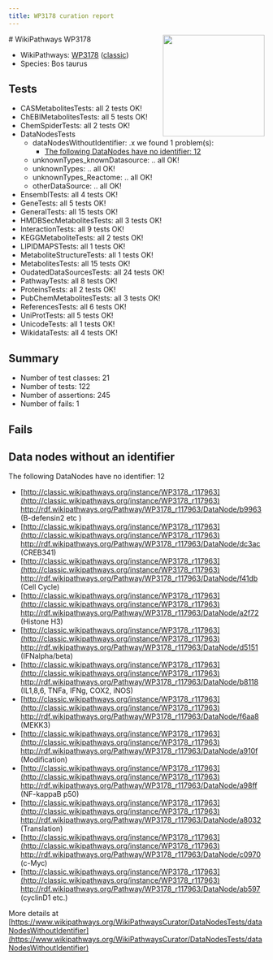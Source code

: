 ```yaml
---
title: WP3178 curation report
---
```


<img style="float: right; width: 200px" src="https://upload.wikimedia.org/wikipedia/commons/thumb/8/83/Wplogo_with_text_500.png/640px-Wplogo_with_text_500.png" />
# WikiPathways WP3178

* WikiPathways: [WP3178](https://wikipathways.org/pathways/WP3178) ([classic](https://classic.wikipathways.org/instance/WP3178))
* Species: Bos taurus
## Tests
* CASMetabolitesTests: all 2 tests OK!
* ChEBIMetabolitesTests: all 5 tests OK!
* ChemSpiderTests: all 2 tests OK!
* DataNodesTests
    * dataNodesWithoutIdentifier: .x we found 1 problem(s):
        * [The following DataNodes have no identifier: 12](#8792c492)
    * unknownTypes_knownDatasource: .. all OK!
    * unknownTypes: .. all OK!
    * unknownTypes_Reactome: .. all OK!
    * otherDataSource: .. all OK!
* EnsemblTests: all 4 tests OK!
* GeneTests: all 5 tests OK!
* GeneralTests: all 15 tests OK!
* HMDBSecMetabolitesTests: all 3 tests OK!
* InteractionTests: all 9 tests OK!
* KEGGMetaboliteTests: all 2 tests OK!
* LIPIDMAPSTests: all 1 tests OK!
* MetaboliteStructureTests: all 1 tests OK!
* MetabolitesTests: all 15 tests OK!
* OudatedDataSourcesTests: all 24 tests OK!
* PathwayTests: all 8 tests OK!
* ProteinsTests: all 2 tests OK!
* PubChemMetabolitesTests: all 3 tests OK!
* ReferencesTests: all 6 tests OK!
* UniProtTests: all 5 tests OK!
* UnicodeTests: all 1 tests OK!
* WikidataTests: all 4 tests OK!


## Summary

* Number of test classes: 21
* Number of tests: 122
* Number of assertions: 245
* Number of fails: 1

## Fails

<a name="8792c492" />

## Data nodes without an identifier

The following DataNodes have no identifier: 12

* [http://classic.wikipathways.org/instance/WP3178_r117963](http://classic.wikipathways.org/instance/WP3178_r117963) http://rdf.wikipathways.org/Pathway/WP3178_r117963/DataNode/b9963 (B-defensin2
 etc
)
* [http://classic.wikipathways.org/instance/WP3178_r117963](http://classic.wikipathways.org/instance/WP3178_r117963) http://rdf.wikipathways.org/Pathway/WP3178_r117963/DataNode/dc3ac (CREB341)
* [http://classic.wikipathways.org/instance/WP3178_r117963](http://classic.wikipathways.org/instance/WP3178_r117963) http://rdf.wikipathways.org/Pathway/WP3178_r117963/DataNode/f41db (Cell
Cycle)
* [http://classic.wikipathways.org/instance/WP3178_r117963](http://classic.wikipathways.org/instance/WP3178_r117963) http://rdf.wikipathways.org/Pathway/WP3178_r117963/DataNode/a2f72 (Histone H3)
* [http://classic.wikipathways.org/instance/WP3178_r117963](http://classic.wikipathways.org/instance/WP3178_r117963) http://rdf.wikipathways.org/Pathway/WP3178_r117963/DataNode/d5151 (IFNalpha/beta)
* [http://classic.wikipathways.org/instance/WP3178_r117963](http://classic.wikipathways.org/instance/WP3178_r117963) http://rdf.wikipathways.org/Pathway/WP3178_r117963/DataNode/b8118 (IL1,8,6, TNFa, 
IFNg, COX2, iNOS)
* [http://classic.wikipathways.org/instance/WP3178_r117963](http://classic.wikipathways.org/instance/WP3178_r117963) http://rdf.wikipathways.org/Pathway/WP3178_r117963/DataNode/f6aa8 (MEKK3)
* [http://classic.wikipathways.org/instance/WP3178_r117963](http://classic.wikipathways.org/instance/WP3178_r117963) http://rdf.wikipathways.org/Pathway/WP3178_r117963/DataNode/a910f (Modification)
* [http://classic.wikipathways.org/instance/WP3178_r117963](http://classic.wikipathways.org/instance/WP3178_r117963) http://rdf.wikipathways.org/Pathway/WP3178_r117963/DataNode/a98ff (NF-kappaB p50)
* [http://classic.wikipathways.org/instance/WP3178_r117963](http://classic.wikipathways.org/instance/WP3178_r117963) http://rdf.wikipathways.org/Pathway/WP3178_r117963/DataNode/a8032 (Translation)
* [http://classic.wikipathways.org/instance/WP3178_r117963](http://classic.wikipathways.org/instance/WP3178_r117963) http://rdf.wikipathways.org/Pathway/WP3178_r117963/DataNode/c0970 (c-Myc)
* [http://classic.wikipathways.org/instance/WP3178_r117963](http://classic.wikipathways.org/instance/WP3178_r117963) http://rdf.wikipathways.org/Pathway/WP3178_r117963/DataNode/ab597 (cyclinD1
etc.)


More details at [https://www.wikipathways.org/WikiPathwaysCurator/DataNodesTests/dataNodesWithoutIdentifier](https://www.wikipathways.org/WikiPathwaysCurator/DataNodesTests/dataNodesWithoutIdentifier)

